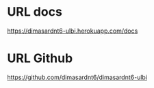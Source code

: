 # URL docs

https://dimasardnt6-ulbi.herokuapp.com/docs

# URL Github

https://github.com/dimasardnt6/dimasardnt6-ulbi

